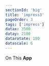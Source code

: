 ```yaml
---
sectionId: 'big'
title: 'impress3'
pageOrder: 3
tags: ['impress']
datax: 3500
datay: 2100
datarotate: 180
datascale: 6
---
```

On This <b>App</b>
